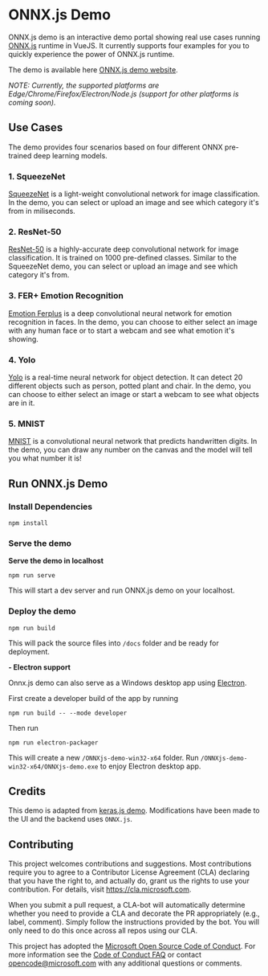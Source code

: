 # ONNX.js Demo

ONNX.js demo is an interactive demo portal showing real use cases running [ONNX.js](https://github.com/Microsoft/onnxjs) runtime in VueJS. It currently supports four examples for you to quickly experience the power of ONNX.js runtime. 

The demo is available here [ONNX.js demo website](https://microsoft.github.io/onnxjs-demo/). 

*NOTE: Currently, the supported platforms are Edge/Chrome/Firefox/Electron/Node.js (support for other platforms is coming soon).*

## Use Cases

The demo provides four scenarios based on four different ONNX pre-trained deep learning models. 

### 1. SqueezeNet

[SqueezeNet](https://github.com/onnx/models/tree/master/models/image_classification/squeezenet) is a light-weight convolutional network for image classification. In the demo, you can select or upload an image and see which category it's from in miliseconds.

### 2. ResNet-50

[ResNet-50](https://github.com/onnx/models/tree/master/models/image_classification/resnet) is a highly-accurate deep convolutional network for image classification. It is trained on 1000 pre-defined classes. Similar to the SqueezeNet demo, you can select or upload an image and see which category it's from.

### 3. FER+ Emotion Recognition
[Emotion Ferplus](https://github.com/onnx/models/tree/master/emotion_ferplus)
 is a deep convolutional neural network for emotion recognition in faces. In the demo, you can choose to either select an image with any human face or to start a webcam and see what emotion it's showing.

### 4. Yolo
[Yolo](https://github.com/onnx/models/tree/master/tiny_yolov2) is a real-time neural network for object detection. It can detect 20 different objects such as person, potted plant and chair. In the demo, you can choose to either select an image or start a webcam to see what objects are in it. 
                                       
### 5. MNIST

[MNIST](https://github.com/onnx/models/tree/master/mnist) is a convolutional neural network that predicts handwritten digits. In the demo, you can draw any number on the canvas and the model will tell you what number it is!

## Run ONNX.js Demo
###	Install Dependencies
```
npm install
```

###	Serve the demo
**Serve the demo in localhost**
```
npm run serve
```
This will start a dev server and run ONNX.js demo on your localhost.


### Deploy the demo  

```
npm run build
```

This will pack the source files into `/docs` folder and be ready for deployment.

**- Electron support**

Onnx.js demo can also serve as a Windows desktop app using [Electron](https://electronjs.org/). 

First create a developer build of the app by running 
```
npm run build -- --mode developer
```

Then run
```
npm run electron-packager
```
This will create a new `/ONNXjs-demo-win32-x64` folder. Run `/ONNXjs-demo-win32-x64/ONNXjs-demo.exe` to enjoy Electron desktop app. 

## Credits 

This demo is adapted from [keras.js demo](https://github.com/transcranial/keras-js). Modifications have been made to the UI and the backend uses `ONNX.js`.

## Contributing

This project welcomes contributions and suggestions.  Most contributions require you to agree to a
Contributor License Agreement (CLA) declaring that you have the right to, and actually do, grant us
the rights to use your contribution. For details, visit https://cla.microsoft.com.

When you submit a pull request, a CLA-bot will automatically determine whether you need to provide
a CLA and decorate the PR appropriately (e.g., label, comment). Simply follow the instructions
provided by the bot. You will only need to do this once across all repos using our CLA.

This project has adopted the [Microsoft Open Source Code of Conduct](https://opensource.microsoft.com/codeofconduct/).
For more information see the [Code of Conduct FAQ](https://opensource.microsoft.com/codeofconduct/faq/) or
contact [opencode@microsoft.com](mailto:opencode@microsoft.com) with any additional questions or comments.
